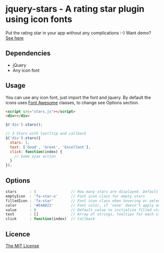 # jquery-stars - A rating star plugin using icon fonts
Put the rating star in your app without any complications :-)
Want demo? [See here](http://viniciusmichelutti.github.io/jquery-stars/demo/)

## Dependencies
+ jQuery
+ Any icon font

## Usage
You can use any icon font, just import the font and jquery.
By default the icons uses [Font Awesome](http://fortawesome.github.io/Font-Awesome/) classes, to change see Options section.

```html
<script src="stars.js"></script>
<div></div>
```
```js
$('div').stars();

// 3 Stars with tootltip and callback
$('div').stars({
  stars: 3,
  text: ['Good', 'Great', 'Excellent'],
  click: function(index) {
    // Some ajax action
  }
});
```

## Options
```js
stars      : 5                // How many stars are displayed. Default is 5
emptyIcon  : 'fa-star-o'      // Font icon class for empty stars
filledIcon : 'fa-star'        // Font icon class when hovering or selected
color      : '#E4AD22'        // Font color, if 'none' doesn't apply any color
value      : 0                // Default value to initialize filled stars
text       : []               // Array of strings, tooltips for each star
click      : function(index)  // Callback
```

## Licence
[The MIT License](http://opensource.org/licenses/MIT)
